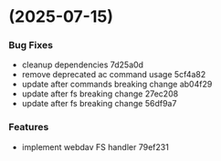 #  (2025-07-15)


### Bug Fixes

* cleanup dependencies 7d25a0d
* remove deprecated ac command usage 5cf4a82
* update after commands breaking change ab04f29
* update after fs breaking change 27ec208
* update after fs breaking change 56df9a7


### Features

* implement webdav FS handler 79ef231



